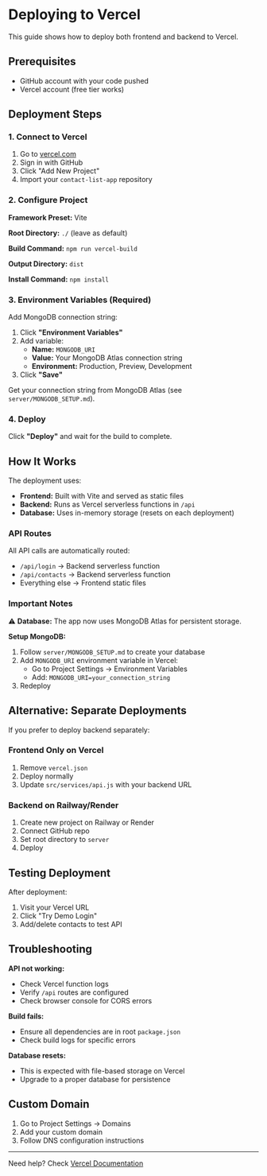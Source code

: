 # Deploying to Vercel

This guide shows how to deploy both frontend and backend to Vercel.

## Prerequisites

- GitHub account with your code pushed
- Vercel account (free tier works)

## Deployment Steps

### 1. Connect to Vercel

1. Go to [vercel.com](https://vercel.com)
2. Sign in with GitHub
3. Click "Add New Project"
4. Import your `contact-list-app` repository

### 2. Configure Project

**Framework Preset:** Vite

**Root Directory:** `./` (leave as default)

**Build Command:** `npm run vercel-build`

**Output Directory:** `dist`

**Install Command:** `npm install`

### 3. Environment Variables (Required)

Add MongoDB connection string:

1. Click **"Environment Variables"**
2. Add variable:
   - **Name:** `MONGODB_URI`
   - **Value:** Your MongoDB Atlas connection string
   - **Environment:** Production, Preview, Development
3. Click **"Save"**

Get your connection string from MongoDB Atlas (see `server/MONGODB_SETUP.md`).

### 4. Deploy

Click **"Deploy"** and wait for the build to complete.

## How It Works

The deployment uses:

- **Frontend:** Built with Vite and served as static files
- **Backend:** Runs as Vercel serverless functions in `/api`
- **Database:** Uses in-memory storage (resets on each deployment)

### API Routes

All API calls are automatically routed:
- `/api/login` → Backend serverless function
- `/api/contacts` → Backend serverless function
- Everything else → Frontend static files

### Important Notes

⚠️ **Database:** The app now uses MongoDB Atlas for persistent storage.

**Setup MongoDB:**
1. Follow `server/MONGODB_SETUP.md` to create your database
2. Add `MONGODB_URI` environment variable in Vercel:
   - Go to Project Settings → Environment Variables
   - Add: `MONGODB_URI=your_connection_string`
3. Redeploy

## Alternative: Separate Deployments

If you prefer to deploy backend separately:

### Frontend Only on Vercel
1. Remove `vercel.json`
2. Deploy normally
3. Update `src/services/api.js` with your backend URL

### Backend on Railway/Render
1. Create new project on Railway or Render
2. Connect GitHub repo
3. Set root directory to `server`
4. Deploy

## Testing Deployment

After deployment:
1. Visit your Vercel URL
2. Click "Try Demo Login"
3. Add/delete contacts to test API

## Troubleshooting

**API not working:**
- Check Vercel function logs
- Verify `/api` routes are configured
- Check browser console for CORS errors

**Build fails:**
- Ensure all dependencies are in root `package.json`
- Check build logs for specific errors

**Database resets:**
- This is expected with file-based storage on Vercel
- Upgrade to a proper database for persistence

## Custom Domain

1. Go to Project Settings → Domains
2. Add your custom domain
3. Follow DNS configuration instructions

---

Need help? Check [Vercel Documentation](https://vercel.com/docs)
